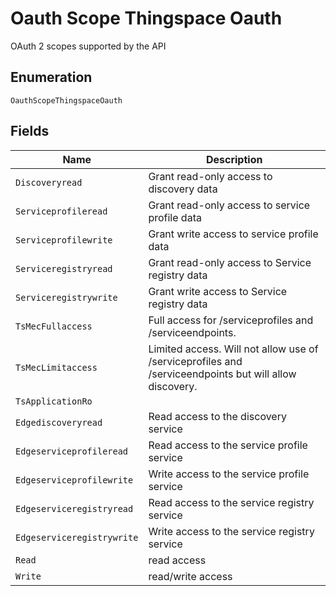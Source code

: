
# Oauth Scope Thingspace Oauth

OAuth 2 scopes supported by the API

## Enumeration

`OauthScopeThingspaceOauth`

## Fields

| Name | Description |
|  --- | --- |
| `Discoveryread` | Grant read-only access to discovery data |
| `Serviceprofileread` | Grant read-only access to service profile data |
| `Serviceprofilewrite` | Grant write access to service profile data |
| `Serviceregistryread` | Grant read-only access to Service registry data |
| `Serviceregistrywrite` | Grant write access to Service registry data |
| `TsMecFullaccess` | Full access for /serviceprofiles and /serviceendpoints. |
| `TsMecLimitaccess` | Limited access. Will not allow use of /serviceprofiles and /serviceendpoints but will allow discovery. |
| `TsApplicationRo` |  |
| `Edgediscoveryread` | Read access to the discovery service |
| `Edgeserviceprofileread` | Read access to the service profile service |
| `Edgeserviceprofilewrite` | Write access to the service profile service |
| `Edgeserviceregistryread` | Read access to the service registry service |
| `Edgeserviceregistrywrite` | Write access to the service registry service |
| `Read` | read access |
| `Write` | read/write access |

